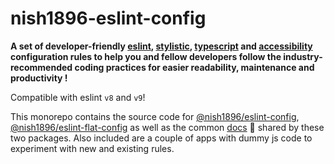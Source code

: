 # nish1896-eslint-config

**A set of developer-friendly [eslint](https://eslint.org/), [stylistic](https://eslint.style/), [typescript](https://www.typescriptlang.org/) and [accessibility](https://developer.mozilla.org/en-US/docs/Learn/Accessibility/What_is_accessibility) configuration rules to help you and fellow developers follow the industry-recommended coding practices for easier readability, maintenance and productivity !**

Compatible with eslint `v8` and `v9`!

This monorepo contains the source code for [@nish1896/eslint-config](https://www.npmjs.com/package/@nish1896/eslint-config), [@nish1896/eslint-flat-config](https://www.npmjs.com/package/@nish1896/eslint-flat-config) as well as the common [docs](https://nish1896-eslint-config.vercel.app/) 📖 shared by these two packages. Also included are a couple of apps with dummy js code to experiment with new and existing rules.